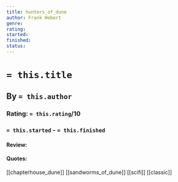 ```yaml
---
title: hunters_of_dune
author: Frank Hebert
genre:
rating:
started: 
finished: 
status: 
---
```

# `= this.title`
## By `= this.author`
### Rating: `= this.rating`/10
### `= this.started` - `= this.finished`

#### Review:

#### Quotes: 

[[chapterhouse_dune]]
[[sandworms_of_dune]]
[[scifi]] [[classic]]